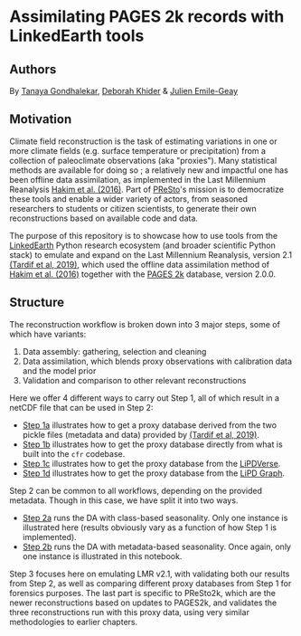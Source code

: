 # Assimilating PAGES 2k records with LinkedEarth tools

## Authors

By [Tanaya Gondhalekar](https://orcid.org/0009-0004-2440-3266), [Deborah Khider](https://orcid.org/0000-0001-7501-8430) & [Julien Emile-Geay](https://orcid.org/0000-0001-5920-4751)

## Motivation

Climate field reconstruction is the task of estimating variations in one or more climate fields (e.g. surface temperature or precipitation) from a collection of paleoclimate observations (aka "proxies"). Many statistical methods are available for doing so ; a relatively new and impactful one has been offline data assimilation, as implemented in the Last Millennium Reanalysis [Hakim et al. (2016)](http://dx.doi.org/10.1002/2016JD024751). Part of [PReSto](https://paleopresto.com)'s mission is to democratize these tools and enable a wider variety of actors, from seasoned researchers to students or citizen scientists, to generate their own reconstructions based on available code and data.  

The purpose of this repository is to showcase how to use tools from the [LinkedEarth](http://linked.earth) Python research ecosystem (and broader scientific Python stack) to emulate and expand on the Last Millennium Reanalysis, version 2.1 [(Tardif et al, 2019)](https://doi.org/10.5194/cp-15-1251-2019), which used the offline data assimilation method of [Hakim et al. (2016)](http://dx.doi.org/10.1002/2016JD024751) together with the [PAGES 2k](http://dx.doi.org/10.1038/sdata.2017.88) database, version 2.0.0. 

## Structure

The reconstruction workflow is broken down into 3 major steps, some of which have variants:
1. Data assembly: gathering, selection and cleaning
2. Data assimilation, which blends proxy observations with calibration data and the model prior
3. Validation and comparison to other relevant reconstructions

Here we offer 4 different ways to carry out Step 1, all of which result in a netCDF file that can be used in Step 2:

- [Step 1a](https://tanaya-g.github.io/pages2k_cfr_pb/notebooks/data_assembly/C01_a_db_assembly_Tardif2019_pickle.html) illustrates how to get a proxy database derived from the two pickle files (metadata and data) provided by [(Tardif et al, 2019)](https://doi.org/10.5194/cp-15-1251-2019).
- [Step 1b](https://tanaya-g.github.io/pages2k_cfr_pb/notebooks/data_assembly/C01_b_db_assembly_cfr_PAGES2k.html) illustrates how to get the proxy database directly from what is built into the `cfr` codebase. 
- [Step 1c](https://tanaya-g.github.io/pages2k_cfr_pb/notebooks/data_assembly/C01_c_db_assembly_cfr_PAGES2k.html) illustrates how to get the proxy database from the [LiPDVerse](https://lipdverse.org). 
- [Step 1d](https://tanaya-g.github.io/pages2k_cfr_pb/notebooks/data_assembly/C01_b_db_assembly_cfr_PAGES2k.html) illustrates how to get the proxy database from the [LiPD Graph](http://linkedearth.graphdb.mint.isi.edu).

Step 2 can be common to all workflows, depending on the provided metadata. Though in this case, we have split it into two ways.
- [Step 2a](https://tanaya-g.github.io/pages2k_cfr_pb/notebooks/data_assimilation/C02_a_DA_with_class_based_seasonality.html)  runs the DA with class-based seasonality. Only one instance is illustrated here (results obviously vary as a function of how Step 1 is implemented). 
- [Step 2b](https://tanaya-g.github.io/pages2k_cfr_pb/notebooks/data_assimilation/C02_b_DA_with_individual_seasonality.html)  runs the DA with metadata-based seasonality. Once again, only one instance is illustrated in this notebook. 

Step 3 focuses here on emulating LMR v2.1, with validating both our results from Step 2, as well as comparing different proxy databases from Step 1 for forensics purposes. The last part is specific to PReSto2k, which are the newer reconstructions based on updates to PAGES2k, and validates the three reconstructions run with this proxy data, using very similar methodologies to earlier chapters. 
